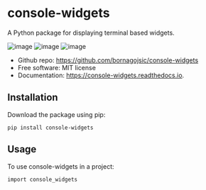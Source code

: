 # console-widgets

A Python package for displaying terminal based widgets.

![image](https://img.shields.io/github/languages/top/bornagojsic/console-widgets) ![image](https://img.shields.io/pypi/v/console-widgets) ![image](https://img.shields.io/pypi/l/console-widgets) 
<!--- ![image](https://img.shields.io/pypi/dd/console-widgets) --->

-   Github repo: <https://github.com/bornagojsic/console-widgets>
-   Free software: MIT license
-   Documentation: <https://console-widgets.readthedocs.io>.


Installation
------------

Download the package using pip:

    pip install console-widgets


Usage
-----

To use console-widgets in a project:

    import console_widgets
